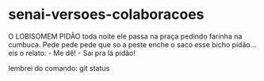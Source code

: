 ﻿# senai-versoes-colaboracoes
O LOBISOMEM PIDÃO  toda noite ele passa na praça pedindo farinha na cumbuca. Pede pede pede que so a peste enche o saco esse bicho pidão... eis o relato:  - Me dê! - Sai pra lá pidão!

lembrei do comando: git status